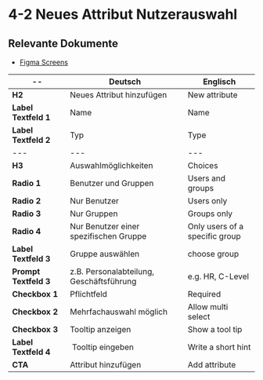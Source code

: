 # 4-2 Neues Attribut Nutzerauswahl

## Relevante Dokumente

* [Figma Screens](https://www.figma.com/file/ObpEGoczbPSUsnoH7aPFLbdy/Workflow-Generator-Screens?node-id=337%3A0)

-- | Deutsch | Englisch
---|---|---
**H2** | Neues Attribut hinzufügen | New attribute
**Label Textfeld 1** | Name | Name
**Label Textfeld 2** | Typ | Type
---|---|---
**H3** | Auswahlmöglichkeiten | Choices
**Radio 1** | Benutzer und Gruppen | Users and groups
**Radio 2** | Nur Benutzer | Users only
**Radio 3** | Nur Gruppen | Groups only
**Radio 4** | Nur Benutzer einer spezifischen Gruppe | Only users of a specific group
**Label Textfeld 3** | Gruppe auswählen | choose group
**Prompt Textfeld 3** | z.B. Personalabteilung, Geschäftsführung | e.g. HR, C-Level
**Checkbox 1** | Pflichtfeld | Required
**Checkbox 2** | Mehrfachauswahl möglich | Allow multi select
**Checkbox 3** | Tooltip anzeigen | Show a tool tip
**Label Textfeld 4** | Tooltip eingeben | Write a short hint
**CTA** | Attribut hinzufügen | Add attribute